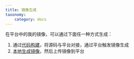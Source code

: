 ```yaml
---
title: 镜像生成
taxonomy:
    category: docs
---
```


在平台中的我的镜像，可以通过下面任一种方式生成：

1. 通过[代码构建](./sourceBuild)，将源码与平台对接，通过平台触发镜像生成
2. [本地生成镜像](./generateImage)，然后上传镜像到平台
